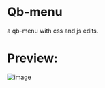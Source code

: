 # Qb-menu
a qb-menu with css and js edits.


# Preview:
![image](https://user-images.githubusercontent.com/90272994/174121279-cc216cb6-437c-49ab-8add-35c5ae41a22f.png)

